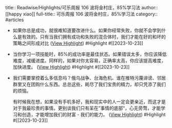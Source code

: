 title:: Readwise/Highlights/可乐周报 106 波将金村庄，85%学习法
author:: [[happy xiao]]
full-title:: 可乐周报 106 波将金村庄，85%学习法
category:: #articles

- 如果你总是成功，就很难知道要改进什么。如果你经常失败，你就不会学到什么是有效的。只有当我们拥有成功和失败的混合体时，我们才能在好的和坏的策略之间形成对比 ([View Highlight](https://read.readwise.io/read/01hdee4qz31m8m89pxwjfh1f6s)) #Highlight #[[2023-10-23]]
- 当你学习一项技能时，85%的成功率是最佳状态。如果错误太多，你应该降低难度，减缓进度。同样的，如果对你太容易，正确率太高，你应该提高难度，加快进度。 ([View Highlight](https://read.readwise.io/read/01hdee4vsrj88mxjtthev0f8ss)) #Highlight #[[2023-10-23]]
- 我们需要掌控着么多信息吗？俄乌战争、台海危机、谁在推特污蔑诽谤、邻居群里又在团购什么东西。总总这些，耗尽了我们宝贵的精力，却只凭添了我们的烦恼。
  
  有时候我在想，如果没有手机多好，我和现实中的人一定会更亲近，而这才是对于我最珍贵的事情。更别谈我们只有呆在”事情的底部“，心无旁骛，才能学习和创造，才能增加我们的财富 - 我们的能力。 ([View Highlight](https://read.readwise.io/read/01hdee6jz7yh5589t6sc3v27h7)) #Highlight #[[2023-10-23]]